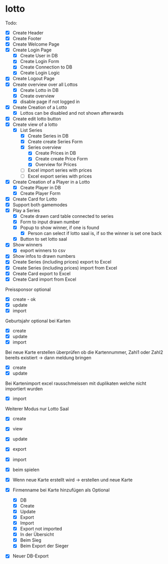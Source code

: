# lotto

Todo:
- [x] Create Header
- [x] Create Footer
- [x] Create Welcome Page
- [x] Create Login Page
  - [x] Create User in DB
  - [x] Create Login Form
  - [x] Create Connection to DB
  - [x] Create Login Logic
- [x] Create Logout Page
- [x] Create overview over all Lottos
  - [x] Create Lotto in DB
  - [x] Create overview
  - [x] disable page if not logged in
- [x] Create Creation of a Lotto
  - [x] Lottos can be disabled and not shown afterwards
- [x] Create edit lotto button
- [x] Create view of a lotto
  - [x] List Series
    - [x] Create Series in DB
    - [x] Create create Series Form
    - [x] Series overview
      - [x] Create Prices in DB
      - [x] Create create Price Form
      - [x] Overview for Prices
    - [ ] Excel import series with prices
    - [ ] Excel export series with prices
- [x] Create Creation of a Player in a Lotto
  - [x] Create Player in DB
  - [x] Create Player Form
- [x] Create Card for Lotto
- [x] Support both gamemodes
- [x] Play a Series
  - [x] Create drawn card table connected to series
  - [x] Form to input drawn number
  - [x] Popup to show winner, if one is found
    - [x] Person can select if lotto saal is, if so the winner is set one back
  - [x] Button to set lotto saal
- [x] Show winners
  - [x] export winners to csv
- [x] Show infos to drawn numbers
- [x] Create Series (including prices) export to Excel
- [x] Create Series (including prices) import from Excel
- [x] Create Card export to Excel
- [x] Create Card import from Excel

Preissponsor optional
- [x] create - ok
- [x] update
- [x] import

Geburtsjahr optional bei Karten
- [x] create
- [x] update
- [x] import

Bei neue Karte erstellen überprüfen ob die Kartennummer, Zahl1 oder Zahl2 bereits existiert -> dann meldung bringen
- [x] create
- [x] update

Bei Kartenimport excel rausschmeissen mit duplikaten welche nicht importiert wurden
- [x] import

Weiterer Modus nur Lotto Saal
- [x] create
- [x] view
- [x] update
- [x] export
- [x] import
- [x] beim spielen

- [x] Wenn neue Karte erstellt wird -> erstellen und neue Karte
- [x] Firmenname bei Karte hinzufügen als Optional
  - [x] DB
  - [x] Create
  - [x] Update
  - [x] Export
  - [x] Import
  - [x] Export not imported
  - [x] In der Übersicht
  - [x] Beim Sieg
  - [x] Beim Export der Sieger
- [x] Neuer DB-Export
